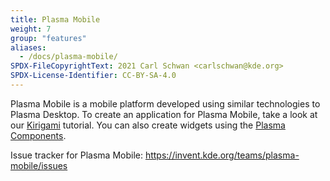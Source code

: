 ```yaml
---
title: Plasma Mobile
weight: 7
group: "features"
aliases:
  - /docs/plasma-mobile/
SPDX-FileCopyrightText: 2021 Carl Schwan <carlschwan@kde.org>
SPDX-License-Identifier: CC-BY-SA-4.0
---
```


Plasma Mobile is a mobile platform developed using similar technologies
to Plasma Desktop. To create an application for Plasma Mobile, take a
look at our [Kirigami](../../use/kirigami) tutorial. You can also create
widgets using the [Plasma Components](../../extend/plasma).

Issue tracker for Plasma Mobile: https://invent.kde.org/teams/plasma-mobile/issues

